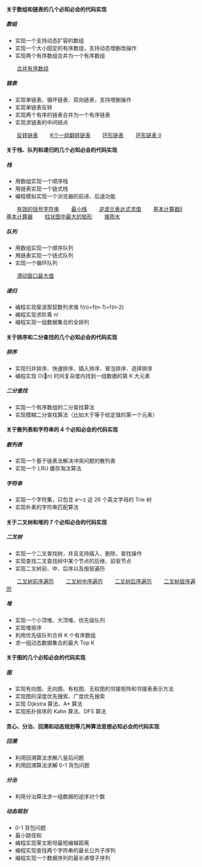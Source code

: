 #### 关于数组和链表的几个必知必会的代码实现
##### 数组
* 实现一个支持动态扩容的数组
* 实现一个大小固定的有序数组，支持动态增删改操作
* 实现两个有序数组合并为一个有序数组

&ensp;&ensp;&ensp;&ensp;[合并有序数组](src/main/java/com/kandy/algorithm/week01/LC88合并两个有序数组.java) 



##### 链表
* 实现单链表、循环链表、双向链表，支持增删操作
* 实现单链表反转
* 实现两个有序的链表合并为一个有序链表
* 实现求链表的中间结点

&ensp;&ensp;&ensp;&ensp;[反转链表](src/main/java/com/kandy/algorithm/week01/LC206反转链表.java) 
&ensp;&ensp;&ensp;&ensp;[K个一组翻转链表](src/main/java/com/kandy/algorithm/week01/LC25K个一组翻转链表.java) 
&ensp;&ensp;&ensp;&ensp;[环形链表](src/main/java/com/kandy/algorithm/week01/LC141环形链表.java) 
&ensp;&ensp;&ensp;&ensp;[环形链表 II](src/main/java/com/kandy/algorithm/week01/LC142环形链表II.java) 




#### 关于栈、队列和递归的几个必知必会的代码实现
##### 栈
* 用数组实现一个顺序栈
* 用链表实现一个链式栈
* 编程模拟实现一个浏览器的前进、后退功能

&ensp;&ensp;&ensp;&ensp;[有效的括号字符串](src/main/java/com/kandy/algorithm/week01/LC678有效的括号字符串.java) 
&ensp;&ensp;&ensp;&ensp;[最小栈](src/main/java/com/kandy/algorithm/week01/LC155最小栈.java) 
&ensp;&ensp;&ensp;&ensp;[逆波兰表达式求值](src/main/java/com/kandy/algorithm/week01/LC150逆波兰表达式求值.java) 
&ensp;&ensp;&ensp;&ensp;[基本计算器II](src/main/java/com/kandy/algorithm/week01/LC227基本计算器II.java) 
&ensp;&ensp;&ensp;&ensp;[基本计算器](src/main/java/com/kandy/algorithm/week01/LC224基本计算器.java) 
&ensp;&ensp;&ensp;&ensp;[柱状图中最大的矩形](src/main/java/com/kandy/algorithm/week01/LC84柱状图中最大矩形.java) 
&ensp;&ensp;&ensp;&ensp;[接雨水](src/main/java/com/kandy/algorithm/week01/LC42接雨水.java) 


##### 队列
* 用数组实现一个顺序队列
* 用链表实现一个链式队列
* 实现一个循环队列

&ensp;&ensp;&ensp;&ensp;[滑动窗口最大值](src/main/java/com/kandy/algorithm/week01/LC239滑动窗口最大值.java) 



##### 递归
* 编程实现斐波那契数列求值 f(n)=f(n-1)+f(n-2)
* 编程实现求阶乘 n!
* 编程实现一组数据集合的全排列

#### 关于排序和二分查找的几个必知必会的代码实现
##### 排序
* 实现归并排序、快速排序、插入排序、冒泡排序、选择排序
* 编程实现 O(n) 时间复杂度内找到一组数据的第 K 大元素

##### 二分查找
* 实现一个有序数组的二分查找算法
* 实现模糊二分查找算法（比如大于等于给定值的第一个元素）

#### 关于散列表和字符串的 4 个必知必会的代码实现
##### 散列表
* 实现一个基于链表法解决冲突问题的散列表
* 实现一个 LRU 缓存淘汰算法

##### 字符串
* 实现一个字符集，只包含 a～z 这 26 个英文字母的 Trie 树
* 实现朴素的字符串匹配算法

#### 关于二叉树和堆的 7 个必知必会的代码实现
##### 二叉树
* 实现一个二叉查找树，并且支持插入、删除、查找操作
* 实现查找二叉查找树中某个节点的后继、前驱节点
* 实现二叉树前、中、后序以及按层遍历

&ensp;&ensp;&ensp;&ensp;[二叉树前序遍历](src/main/java/com/kandy/algorithm/leetcode/Solution144.java) 
&ensp;&ensp;&ensp;&ensp;[二叉树中序遍历](src/main/java/com/kandy/algorithm/leetcode/Solution094.java)
&ensp;&ensp;&ensp;&ensp;[二叉树后序遍历](src/main/java/com/kandy/algorithm/leetcode/Solution145.java) 
&ensp;&ensp;&ensp;&ensp;[二叉树层序遍历](src/main/java/com/kandy/algorithm/leetcode/Solution102.java) 

##### 堆
* 实现一个小顶堆、大顶堆、优先级队列
* 实现堆排序
* 利用优先级队列合并 K 个有序数组
* 求一组动态数据集合的最大 Top K

#### 关于图的几个必知必会的代码实现
##### 图
* 实现有向图、无向图、有权图、无权图的邻接矩阵和邻接表表示方法
* 实现图的深度优先搜索、广度优先搜索
* 实现 Dijkstra 算法、A* 算法
* 实现拓扑排序的 Kahn 算法、DFS 算法

#### 贪心、分治、回溯和动态规划等几种算法思想必知必会的代码实现
##### 回溯
* 利用回溯算法求解八皇后问题
* 利用回溯算法求解 0-1 背包问题

##### 分治
* 利用分治算法求一组数据的逆序对个数

##### 动态规划
* 0-1 背包问题
* 最小路径和
* 编程实现莱文斯坦最短编辑距离
* 编程实现查找两个字符串的最长公共子序列
* 编程实现一个数据序列的最长递增子序列






